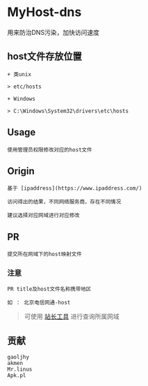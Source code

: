 # MyHost-dns

用来防治DNS污染，加快访问速度

## host文件存放位置

    + 类unix

    > etc/hosts

    + Windows

    > C:\Windows\System32\drivers\etc\hosts

## Usage

    使用管理员权限修改对应的host文件

## Origin

    基于 [ipaddress](https://www.ipaddress.com/)

    访问得出的结果，不同网络服务商，存在不同情况

    建议选择对应网域进行对应修改

## PR

    提交所在网域下的host映射文件

### 注意

    PR title及host文件名称携带地区
    
    如 ： 北京电信网通-host

> 可使用 [站长工具](http://ip.tool.chinaz.com/) 进行查询所属网域

## 贡献

    gaoljhy
    akmen
    Mr.linus
    Apk.pl
